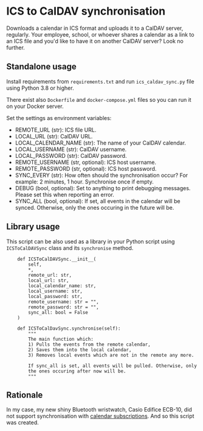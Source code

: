 # ICS to CalDAV synchronisation

Downloads a calendar in ICS format and uploads it to a CalDAV server, regularly.
Your employee, school, or whoever shares a calendar as a link to an ICS file
and you'd like to have it on another CalDAV server?
Look no further.

## Standalone usage

Install requirements from `requirements.txt` and run `ics_caldav_sync.py` file
using Python 3.8 or higher.

There exist also `Dockerfile` and `docker-compose.yml` files so you can
run it on your Docker server.

Set the settings as environment variables:
* REMOTE_URL (str): ICS file URL.
* LOCAL_URL (str): CalDAV URL.
* LOCAL_CALENDAR_NAME (str): The name of your CalDAV calendar.
* LOCAL_USERNAME (str): CalDAV username.
* LOCAL_PASSWORD (str): CalDAV password.
* REMOTE_USERNAME (str, optional): ICS host username.
* REMOTE_PASSWORD (str, optional): ICS host password.
* SYNC_EVERY (str): How often should the synchronisation occur? For example: 2 minutes, 1 hour. Synchronise once if empty.
* DEBUG (bool, optional): Set to anything to print debugging messages. Please set this when reporting an error.
* SYNC_ALL (bool, optional): If set, all events in the calendar will be synced. Otherwise, only the ones occuring in the future will be.

## Library usage

This script can be also used as a library in your Python script using `ICSToCalDAVSync`
class and its `synchronise` method.
```
    def ICSToCalDAVSync.__init__(
        self,
        *,
        remote_url: str,
        local_url: str,
        local_calendar_name: str,
        local_username: str,
        local_password: str,
        remote_username: str = "",
        remote_password: str = "",
        sync_all: bool = False
    )

    def ICSToCalDavSync.synchronise(self):
        """
        The main function which:
        1) Pulls the events from the remote calendar,
        2) Saves them into the local calendar,
        3) Removes local events which are not in the remote any more.

        If sync_all is set, all events will be pulled. Otherwise, only
        the ones occuring after now will be.
        """
```

## Rationale

In my case, my new shiny Bluetooth wristwatch, Casio Edifice ECB-10,
did not support synchronisation with [calendar subscriptions](https://support.apple.com/en-us/HT202361).
And so this script was created.
